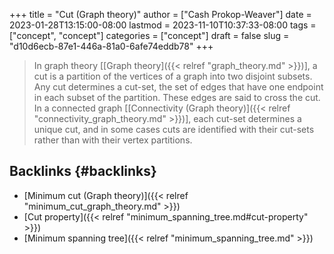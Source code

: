 +++
title = "Cut (Graph theory)"
author = ["Cash Prokop-Weaver"]
date = 2023-01-28T13:15:00-08:00
lastmod = 2023-11-10T10:37:33-08:00
tags = ["concept", "concept"]
categories = ["concept"]
draft = false
slug = "d10d6ecb-87e1-446a-81a0-6afe74eddb78"
+++

> In graph theory [[Graph theory]({{< relref "graph_theory.md" >}})], a cut is a partition of the vertices of a graph into two disjoint subsets. Any cut determines a cut-set, the set of edges that have one endpoint in each subset of the partition. These edges are said to cross the cut. In a connected graph [[Connectivity (Graph theory)]({{< relref "connectivity_graph_theory.md" >}})], each cut-set determines a unique cut, and in some cases cuts are identified with their cut-sets rather than with their vertex partitions.


## Backlinks {#backlinks}

-   [Minimum cut (Graph theory)]({{< relref "minimum_cut_graph_theory.md" >}})
-   [Cut property]({{< relref "minimum_spanning_tree.md#cut-property" >}})
-   [Minimum spanning tree]({{< relref "minimum_spanning_tree.md" >}})
